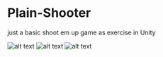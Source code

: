 # Plain-Shooter
just a basic shoot em up game as exercise in Unity

![alt text](https://github.com/mamakram/Plain-Shooter/gifs/game.gif "Game")
![alt text](https://github.com/mamakram/Plain-Shooter/gifs/Powerup.gif "Powerup example")
![alt text](https://github.com/mamakram/Plain-Shooter/gifs/Boss.gif "Boss")
